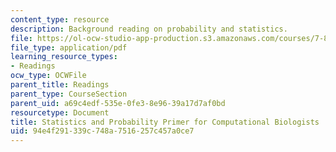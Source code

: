 ```yaml
---
content_type: resource
description: Background reading on probability and statistics.
file: https://ol-ocw-studio-app-production.s3.amazonaws.com/courses/7-89j-topics-in-computational-and-systems-biology-fall-2010/94e4f291339c748a7516257c457a0ce7_MIT7_89JF10_statsprimer.pdf
file_type: application/pdf
learning_resource_types:
- Readings
ocw_type: OCWFile
parent_title: Readings
parent_type: CourseSection
parent_uid: a69c4edf-535e-0fe3-8e96-39a17d7af0bd
resourcetype: Document
title: Statistics and Probability Primer for Computational Biologists
uid: 94e4f291-339c-748a-7516-257c457a0ce7
---
```

